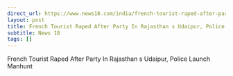 ```yaml
---
direct_url: https://www.news18.com/india/french-tourist-raped-after-party-in-rajasthans-udaipur-police-launch-manhunt-arrest-9401503.html
layout: post
title: French Tourist Raped After Party In Rajasthan s Udaipur, Police Launch Manhunt
subtitle: News 18
tags: []
---
```


French Tourist Raped After Party In Rajasthan s Udaipur, Police Launch Manhunt

